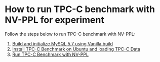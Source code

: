 # How to run TPC-C benchmark with NV-PPL for experiment

Follow the steps below to run TPC-C benchmark with NV-PPL:
1. [Build and initialize MySQL 5.7 using Vanilla build](https://github.com/JonghyeokPark/mysql-57-nvdimm-ppl/blob/692380efb38f0f8bb0ca5db480279b6ef09a2b3a/tpcc-benchmark/how_to_install_mysql.md)
2. [Install TPC-C Benchmark on Ubuntu and loading TPC-C Data](https://github.com/JonghyeokPark/mysql-57-nvdimm-ppl/blob/692380efb38f0f8bb0ca5db480279b6ef09a2b3a/tpcc-benchmark/how_to_install_tpcc.md)
3. [Run TPC-C Benchmark with NV-PPL](https://github.com/JonghyeokPark/mysql-57-nvdimm-ppl/blob/e86f98f4073e54a3f1c8ed7eff40fe01920b6b64/tpcc-benchmark/how_to_run_tpcc_with_ppl.md)
